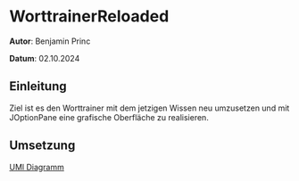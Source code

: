 # WorttrainerReloaded
**Autor**: Benjamin Princ

**Datum**: 02.10.2024

## Einleitung
Ziel ist es den Worttrainer mit dem jetzigen Wissen neu umzusetzen und mit JOptionPane
eine grafische Oberfläche zu realisieren.

## Umsetzung
[UMl Diagramm](UML/WorttrainerUML.png)

